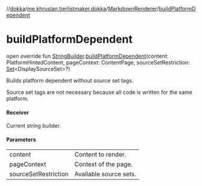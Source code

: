 //[dokka](../../../index.md)/[me.khruslan.tierlistmaker.dokka](../index.md)/[MarkdownRenderer](index.md)/[buildPlatformDependent](build-platform-dependent.md)

# buildPlatformDependent

open override fun [StringBuilder](https://kotlinlang.org/api/latest/jvm/stdlib/kotlin.text/-string-builder/index.html).[buildPlatformDependent](build-platform-dependent.md)(content: PlatformHintedContent, pageContext: ContentPage, sourceSetRestriction: [Set](https://kotlinlang.org/api/latest/jvm/stdlib/kotlin.collections/-set/index.html)&lt;DisplaySourceSet&gt;?)

Builds platform dependent without source set tags.

Source set tags are not necessary because all code is written for the same platform.

#### Receiver

Current string builder.

#### Parameters

| | |
|---|---|
| content | Content to render. |
| pageContext | Context of the page. |
| sourceSetRestriction | Available source sets. |
